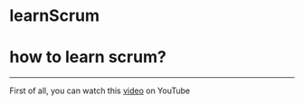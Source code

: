 # learnScrum

# how to learn scrum?
---------------------
[video]: <https://www.youtube.com/watch?v=502ILHjX9EE>
First of all, you can watch this [video] on YouTube

